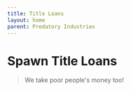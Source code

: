 ```yaml
---
title: Title Loans
layout: home
parent: Predatory Industries
---
```


# Spawn Title Loans

> We take poor people's money too!